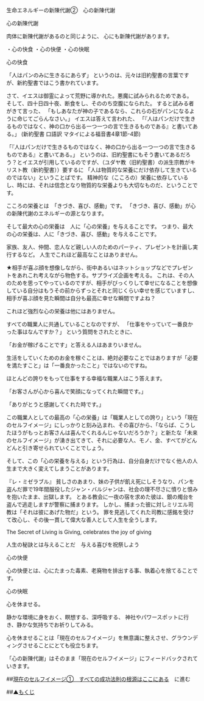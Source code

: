 生命エネルギーの新陳代謝②　心の新陳代謝

心の新陳代謝

肉体に新陳代謝があるのと同じように、
心にも新陳代謝があります。

・心の快食
・心の快便
・心の快眠

心の快食

「人はパンのみに生きるにあらず」
というのは、元々は旧約聖書の言葉ですが、新約聖書ではこう書かれています。

さて、イエスは御霊によって荒野に導かれた。悪魔に試みられるためである。
そして、四十日四十夜、断食をし、そののち空腹になられた。
すると試みる者がきて言った、
「もしあなたが神の子であるなら、これらの石がパンになるように命じてごらんなさい。」
イエスは答えて言われた、
「『人はパンだけで生きるものではなく、神の口から出る一つ一つの言で生きるものである』と書いてある。」
(新約聖書 口語訳 マタイによる福音書4章1節-4節)

「『人はパンだけで生きるものではなく、神の口から出る一つ一つの言で生きるものである』と書いてある。」
というのは、旧約聖書にもそう書いてあるだろう？とイエスが引用しているのですが、（ユダヤ教（旧約聖書）の派生宗教がキリスト教（新約聖書））要するに
「人は物質的な栄養にだけ依存して生きているのではない」ということばです。
精神的な（こころの）栄養に依存しているし、時には、それは信念となり物質的な栄養よりも大切なものだ、ということです。

こころの栄養とは　「きづき、喜び、感動」です。
「きづき、喜び、感動」が心の新陳代謝のエネルギーの源となります。

そして最大の心の栄養は　人に「心の栄養」を与えることです。
つまり、最大の心の栄養は、人に「きづき、喜び、感動」を与えることです。

家族、友人、仲間、恋人など親しい人のためのパーティ、プレゼントを計画し実行するなど。
人生でこれほど最高なことはありません。

★相手が喜ぶ顔を想像しながら、街中あるいはネットショップなどでプレゼントをあれこれ考えながら物色する。サプライズ企画を考える。
これは、その人のためを思ってやっているのですが、相手がびっくりして幸せになることを想像している自分はもうその前からずっとそれと同じくらい幸せを感じていますし、相手が喜ぶ顔を見た瞬間は自分も最高に幸せな瞬間ですよね？

これほど強烈な心の栄養は他にはありません。

すべての職業人に共通していることなのですが、
「仕事をやっていて一番良かった事はなんですか？」
という質問をされたときに、

「お金が稼げることです」と答える人はあまりいません。

生活をしていくためのお金を稼ぐことは、絶対必要なことではありますが「必要を満たすこと」は「一番良かったこと」ではないのですね。

ほとんどの誇りをもって仕事をする幸福な職業人はこう答えます。

「お客さんが心から喜んで笑顔になってくれた瞬間です。」

「ありがとうと感謝してくれた時です。」

この職業人としての最高の「心の栄養」は「職業人としての誇り」という「現在のセルフイメージ」にしっかりと刻み込まれ、その喜びから、「ならば、こうしたほうがもっとお客さんは喜んでくれるんじゃないだろうか？」と新たな「未来のセルフイメージ」が湧き出てきて、それに必要な人、モノ、金、すべてがどんどんと引き寄せられていくことでしょう。

そして、この「心の栄養を与える」という行為は、自分自身だけでなく他人の人生まで大きく変えてしまうことがあります。

『レ・ミゼラブル』
貧しさのあまり、妹の子供が飢え死にしそうなり、パンを盗んだ罪で19年間服役したジャン・バルジャンは、社会の理不尽さに憤りと恨みを抱いたまま、出獄します。
とある教会に一夜の宿を求めた彼は、銀の燭台を盗んで逃走しますが警察に捕まります。
しかし、捕まった彼に対しミリエル司教は「それは彼にあげた物だ」という。
罪を見逃してくれた司教に感銘を受けて改心し、その後一貫して偉大な善人として人生を全うします。

The Secret of Living is Giving, celebrates the joy of giving

人生の秘訣とは与えることだ　与える喜びを祝祭しよう

心の快便

心の快便とは、心にたまった毒素、老廃物を排出する事、執着心を捨てることです。

心の快眠

心を休ませる。

静かな環境に身をおく、瞑想する、深呼吸する、
神社やパワースポットに行き、静かな気持ちでお祈りしてみる。

心を休ませることは「現在のセルフイメージ」を無意識に整えさせ、グラウンディングさせることにとても役立ちます。

「心の新陳代謝」はそのまま「現在のセルフイメージ」にフィードバックされていきます。

##[現在のセルフイメージ①　すべての成功法則の根源はここにある](/contents/entry2/entry.html)　に進む

##▲[もくじ](/contents/a_index/entry.html)
